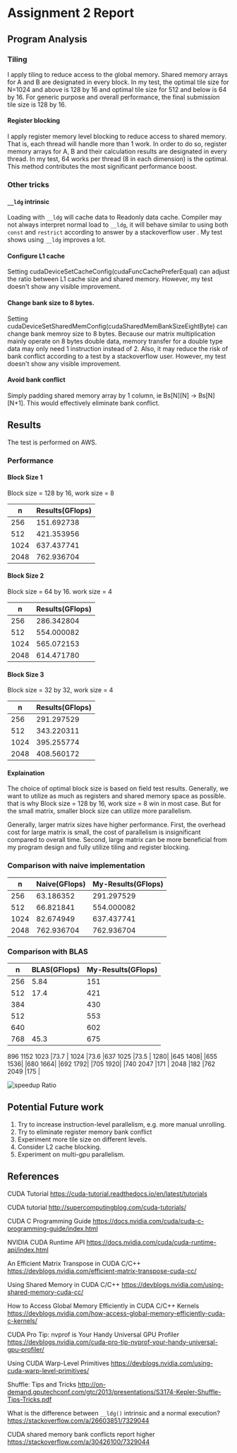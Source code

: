 # Assignment 2 Report

## Program Analysis
### Tiling
I apply tiling to reduce access to the global memory. Shared memory arrays for A and B are designated in every block. In my test, the optimal tile size for N=1024 and above is 128 by 16 and optimal tile size for 512 and below is 64 by 16. For generic purpose and overall performance, the final submission tile size is 128 by 16.

#### Register blocking
I apply register memory level blocking to reduce access to shared memory. That is, each thread will handle more than 1 work. In order to do so, register memory arrays for A, B and their calculation results are designated in every thread. In my test, 64 works per thread (8 in each dimension) is the optimal. This method contributes the most significant performance boost.


### Other tricks
#### `__ldg` intrinsic
Loading with `__ldg` will cache data to Readonly data cache. Compiler may not always interpret normal load to `__ldg`,  it will behave similar to using both `const` and `restrict` according to answer by a stackoverflow user . My test shows using `__ldg` improves a lot.

#### Configure L1 cache
Setting cudaDeviceSetCacheConfig(cudaFuncCachePreferEqual) can adjust the ratio between L1 cache size and shared memory. However, my test doesn't show any visible improvement.

#### Change bank size to 8 bytes.
Setting cudaDeviceSetSharedMemConfig(cudaSharedMemBankSizeEightByte) can change bank memroy size to 8 bytes. Because our matrix multiplication mainly operate on 8 bytes double data, memory transfer for a double type data may only need 1 instruction instead of 2. Also, it may reduce the risk of bank conflict according to a test by a stackoverflow user. However, my test doesn't show any visible improvement.

#### Avoid bank conflict
Simply padding shared memory array by 1 column, ie Bs[N][N] -> Bs[N][N+1]. This would effectively eliminate bank conflict.

## Results
The test is performed on AWS.
### Performance
#### Block Size 1
Block size = 128 by 16, work size = 8

n     |Results(GFlops)
---|---
256   |151.692738
512   |421.353956
1024  |637.437741
2048  |762.936704

#### Block Size 2
Block size = 64 by 16. work size = 4

n     |Results(GFlops)
---|---
256   |286.342804
512   |554.000082
1024  |565.072153
2048  |614.471780

#### Block Size 3
Block size = 32 by 32, work size = 4

n     |Results(GFlops)
---|---
256   |291.297529
512   |343.220311
1024  |395.255774
2048  |408.560172

#### Explaination
The choice of optimal block size is based on field test results. Generally, we want to utilize as much as registers and shared memory space as possible. that is why Block size = 128 by 16, work size = 8 win in most case. But for the small matrix, smaller block size can utilize more parallelism.

Generally, larger matrix sizes have higher performance. First, the overhead cost for large matrix is small, the cost of parallelism is insignificant compared to overall time. Second, large matrix can be more beneficial from my program design and fully utilize tiling and register blocking.

### Comparison with naive implementation

n     |Naive(GFlops)   |My-Results(GFlops)
---|---|---
256   |63.186352     |291.297529
512   |66.821841     |554.000082
1024  |82.674949     |637.437741
2048  |762.936704    |762.936704

### Comparison with BLAS

n     |BLAS(GFlops)   |My-Results(GFlops)
---|---|---
256   |5.84          |151
512   |17.4          |421
384| |430
512| |553
640| |602
768   |45.3          |675
896
1152
1023  |73.7          |
1024  |73.6          |637
1025  |73.5          |
1280| |645
1408| |655
1536| |680
1664| |692
1792| |705
1920| |740
2047  |171           |
2048  |182           |762
2049  |175           |


![speedup Ratio](speedup.png)


## Potential Future work
1. Try to increase instruction-level parallelism, e.g. more manual unrolling.
2. Try to eliminate register memory bank conflict
3. Experiment more tile size on different levels.
4. Consider L2 cache blocking.
5. Experiment on multi-gpu parallelism.


## References
CUDA Tutorial
https://cuda-tutorial.readthedocs.io/en/latest/tutorials

CUDA tutorial
http://supercomputingblog.com/cuda-tutorials/

CUDA C Programming Guide
https://docs.nvidia.com/cuda/cuda-c-programming-guide/index.html

NVIDIA CUDA Runtime API
https://docs.nvidia.com/cuda/cuda-runtime-api/index.html

An Efficient Matrix Transpose in CUDA C/C++
https://devblogs.nvidia.com/efficient-matrix-transpose-cuda-cc/

Using Shared Memory in CUDA C/C++
https://devblogs.nvidia.com/using-shared-memory-cuda-cc/

How to Access Global Memory Efficiently in CUDA C/C++ Kernels
https://devblogs.nvidia.com/how-access-global-memory-efficiently-cuda-c-kernels/

CUDA Pro Tip: nvprof is Your Handy Universal GPU Profiler
https://devblogs.nvidia.com/cuda-pro-tip-nvprof-your-handy-universal-gpu-profiler/

Using CUDA Warp-Level Primitives
https://devblogs.nvidia.com/using-cuda-warp-level-primitives/

Shuffle: Tips and Tricks
http://on-demand.gputechconf.com/gtc/2013/presentations/S3174-Kepler-Shuffle-Tips-Tricks.pdf

What is the difference between `__ldg()` intrinsic and a normal execution?
https://stackoverflow.com/a/26603851/7329044

CUDA shared memory bank conflicts report higher
https://stackoverflow.com/a/30426100/7329044
